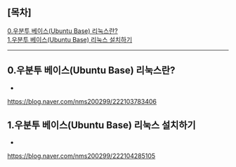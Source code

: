 [목차]
-
[0.우분투 베이스(Ubuntu Base) 리눅스란?](#0.우분투-베이스(ubuntu-base)-리눅스란?)
<br>
[1.우분투 베이스(Ubuntu Base) 리눅스 설치하기](#1.우분투-베이스(ubuntu-base)-리눅스-설치하기)

---

## 0.우분투 베이스(Ubuntu Base) 리눅스란?
-
https://blog.naver.com/nms200299/222103783406

## 1.우분투 베이스(Ubuntu Base) 리눅스 설치하기
-
https://blog.naver.com/nms200299/222104285105
